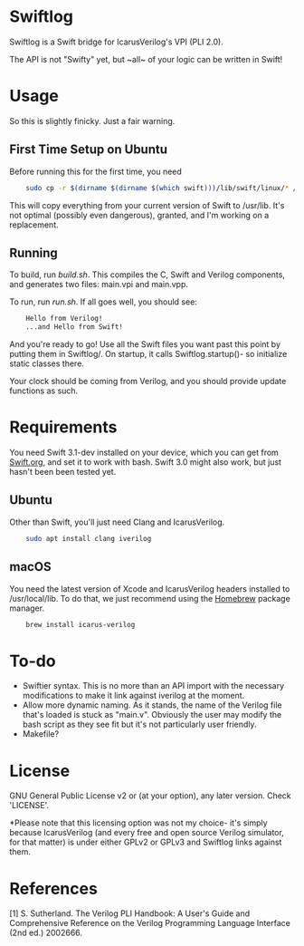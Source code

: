 # Swiftlog
Swiftlog is a Swift bridge for IcarusVerilog's VPI (PLI 2.0).

The API is not "Swifty" yet, but ~all~ of your logic can be written in Swift!

# Usage
So this is slightly finicky. Just a fair warning.

## First Time Setup on Ubuntu
Before running this for the first time, you need 

```bash
    sudo cp -r $(dirname $(dirname $(which swift)))/lib/swift/linux/* /usr/lib
```

This will copy everything from your current version of Swift to /usr/lib. It's not optimal (possibly even dangerous), granted, and I'm working on a replacement.

## Running
To build, run *build.sh*. This compiles the C, Swift and Verilog components, and generates two files: main.vpi and main.vpp.

To run, run *run.sh*. If all goes well, you should see:

```bash
    Hello from Verilog!
    ...and Hello from Swift!
```

And you're ready to go! Use all the Swift files you want past this point by putting them in Swiftlog/. On startup, it calls Swiftlog.startup()- so initialize static classes there.

Your clock should be coming from Verilog, and you should provide update functions as such.


# Requirements
You need Swift 3.1-dev installed on your device, which you can get from [Swift.org](https://swift.org/download/#swift-31-development), and set it to work with bash. Swift 3.0 might also work, but just hasn't been been tested yet.

## Ubuntu
Other than Swift, you'll just need Clang and IcarusVerilog.

```bash
    sudo apt install clang iverilog
```

## macOS
You need the latest version of Xcode and IcarusVerilog headers installed to /usr/local/lib. To do that, we just recommend using the [Homebrew](https://github.com/Homebrew/homebrew/blob/master/share/doc/homebrew/Installation.md) package manager.

```bash
    brew install icarus-verilog
```

# To-do
* Swiftier syntax. This is no more than an API import with the necessary modifications to make it link against iverilog at the moment.
* Allow more dynamic naming. As it stands, the name of the Verilog file that's loaded is stuck as "main.v". Obviously the user may modify the bash script as they see fit but it's not particularly user friendly.
* Makefile?

# License
GNU General Public License v2 or (at your option), any later version. Check 'LICENSE'.

*Please note that this licensing option was not my choice- it's simply because IcarusVerilog (and every free and open source Verilog simulator, for that matter) is under either GPLv2 or GPLv3 and Swiftlog links against them.

# References
[1] S. Sutherland. The Verilog PLI Handbook: A User's Guide and Comprehensive Reference on the Verilog Programming Language Interface (2nd ed.) 2002666.
